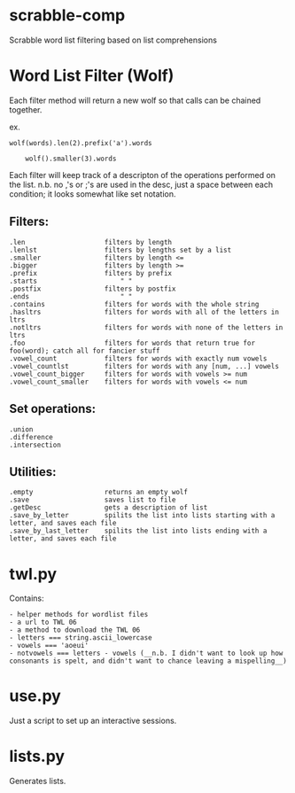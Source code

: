 # scrabble-comp
Scrabble word list filtering based on list comprehensions

# Word List Filter (Wolf)
Each filter method will return a new wolf so that calls can be chained together.

ex. 

    wolf(words).len(2).prefix('a').words

        wolf().smaller(3).words

Each filter will keep track of a descripton of the operations performed on the list.
n.b. no ,'s or ;'s are used in the desc, just a space between each condition; it looks
somewhat like set notation.

## Filters:
    .len                    filters by length
    .lenlst                 filters by lengths set by a list
    .smaller                filters by length <=
    .bigger                 filters by length >=
    .prefix                 filters by prefix
    .starts                     " "
    .postfix                filters by postfix
    .ends                       " "
    .contains               filters for words with the whole string
    .hasltrs                filters for words with all of the letters in ltrs
    .notltrs                filters for words with none of the letters in ltrs
    .foo                    filters for words that return true for foo(word); catch all for fancier stuff
    .vowel_count            filters for words with exactly num vowels
    .vowel_countlst         filters for words with any [num, ...] vowels
    .vowel_count_bigger     filters for words with vowels >= num
    .vowel_count_smaller    filters for words with vowels <= num

## Set operations:
    .union
    .difference
    .intersection

## Utilities:
    .empty                  returns an empty wolf
    .save                   saves list to file
    .getDesc                gets a description of list
    .save_by_letter         spilits the list into lists starting with a letter, and saves each file
    .save_by_last_letter    spilits the list into lists ending with a letter, and saves each file

# twl.py
Contains:

    - helper methods for wordlist files
    - a url to TWL 06
    - a method to download the TWL 06
    - letters === string.ascii_lowercase
    - vowels === 'aoeui'
    - notvowels === letters - vowels (__n.b. I didn't want to look up how consonants is spelt, and didn't want to chance leaving a mispelling__)

# use.py

Just a script to set up an interactive sessions.

# lists.py

Generates lists.
